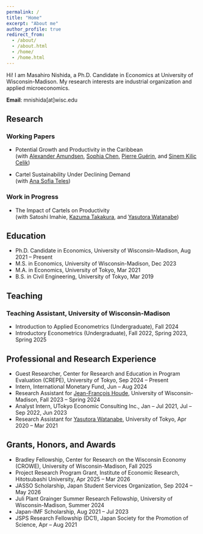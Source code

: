 ```yaml
---
permalink: /
title: "Home"
excerpt: "About me"
author_profile: true
redirect_from: 
  - /about/
  - /about.html
  - /home/
  - /home.html
---
```


Hi! I am Masahiro Nishida, a Ph.D. Candidate in Economics at University of Wisconsin-Madison. My research interests are industrial organization and applied microeconomics.

**Email**: mnishida\[at\]wisc.edu

## Research

### Working Papers

* Potential Growth and Productivity in the Caribbean  
(with [Alexander Amundsen](https://www.alexanderamundsen.com/), [Sophia Chen](https://sites.google.com/site/sophiachenecon/), [Pierre Guérin](https://sites.google.com/view/pierreguerineconomics/), and [Sinem Kilic Celik](https://scholar.google.com/citations?user=YPa7HrYAAAAJ))

* Cartel Sustainability Under Declining Demand  
(with [Ana Sofia Teles](https://anasofiateles.com/))

### Work in Progress

* The Impact of Cartels on Productivity  
(with Satoshi Imahie, [Kazuma Takakura](https://kazumatakakura.github.io/), and [Yasutora Watanabe](https://sites.google.com/view/yas-watanabe/))

## Education

* Ph.D. Candidate in Economics, University of Wisconsin-Madison, Aug 2021 &ndash; Present
* M.S. in Economics, University of Wisconsin-Madison, Dec 2023
* M.A. in Economics, University of Tokyo, Mar 2021
* B.S. in Civil Engineering, University of Tokyo, Mar 2019

## Teaching

### Teaching Assistant, University of Wisconsin-Madison

* Introduction to Applied Econometrics (Undergraduate), Fall 2024
* Introductory Econometrics (Undergraduate), Fall 2022, Spring 2023, Spring 2025

## Professional and Research Experience

* Guest Researcher, Center for Research and Education in Program Evaluation (CREPE), University of Tokyo, Sep 2024 &ndash; Present
* Intern, International Monetary Fund, Jun &ndash; Aug 2024
* Research Assistant for [Jean-François Houde](https://jfhoude.econ.wisc.edu/), University of Wisconsin-Madison, Fall 2023 &ndash; Spring 2024
* Analyst Intern, UTokyo Economic Consulting Inc., Jan &ndash; Jul 2021, Jul &ndash; Sep 2022, Jun 2023
* Research Assistant for [Yasutora Watanabe](https://sites.google.com/view/yas-watanabe/), University of Tokyo, Apr 2020 &ndash; Mar 2021

## Grants, Honors, and Awards

* Bradley Fellowship, Center for Research on the Wisconsin Economy (CROWE), University of Wisconsin-Madison, Fall 2025
* Project Research Program Grant, Institute of Economic Research, Hitotsubashi University, Apr 2025 &ndash; Mar 2026
* JASSO Scholarship, Japan Student Services Organization, Sep 2024 &ndash; May 2026
* Juli Plant Grainger Summer Research Fellowship, University of Wisconsin-Madison, Summer 2024
* Japan-IMF Scholarship, Aug 2021 &ndash; Jul 2023
* JSPS Research Fellowship (DC1), Japan Society for the Promotion of Science, Apr &ndash; Aug 2021